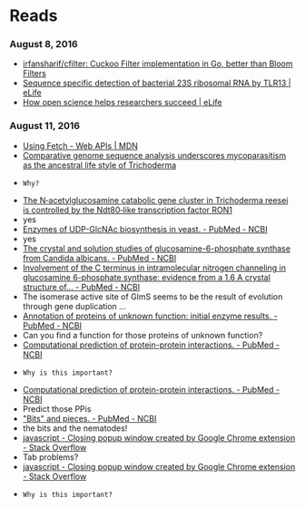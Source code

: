 # Reads
### August 8, 2016
- [irfansharif/cfilter: Cuckoo Filter implementation in Go, better than Bloom Filters](https://github.com/irfansharif/cfilter) 
- [Sequence specific detection of bacterial 23S ribosomal RNA by TLR13 | eLife](https://elifesciences.org/content/1/e00102) 
- [How open science helps researchers succeed | eLife](https://elifesciences.org/content/5/e16800) 

### August 11, 2016 
- [Using Fetch - Web APIs | MDN](https://developer.mozilla.org/en-US/docs/Web/API/Fetch_API/Using_Fetch) 
- [Comparative genome sequence analysis underscores mycoparasitism as the ancestral life style of Trichoderma](http://www.ncbi.nlm.nih.gov/pmc/articles/PMC3218866/) 
 -     Why?     
- [The N‐acetylglucosamine catabolic gene cluster in Trichoderma reesei is controlled by the Ndt80‐like transcription factor RON1](http://www.ncbi.nlm.nih.gov/pmc/articles/PMC4950302/) 
 - yes 
- [Enzymes of UDP-GlcNAc biosynthesis in yeast. - PubMed - NCBI](http://www.ncbi.nlm.nih.gov/pubmed/16408321) 
 - yes 
- [The crystal and solution studies of glucosamine-6-phosphate synthase from Candida albicans. - PubMed - NCBI](http://www.ncbi.nlm.nih.gov/pubmed/17681543)
- [Involvement of the C terminus in intramolecular nitrogen channeling in glucosamine 6-phosphate synthase: evidence from a 1.6 A crystal structure of... - PubMed - NCBI](http://www.ncbi.nlm.nih.gov/pubmed/9739095) 
 - The isomerase active site of GlmS seems to be the result of evolution through gene duplication ... 
- [Annotation of proteins of unknown function: initial enzyme results. - PubMed - NCBI](http://www.ncbi.nlm.nih.gov/pubmed/25630330) 
 - Can you find a function for those proteins of unknown function? 
- [Computational prediction of protein-protein interactions. - PubMed - NCBI](http://www.ncbi.nlm.nih.gov/pubmed/15064475) 
 -     Why is this important?     
- [Computational prediction of protein-protein interactions. - PubMed - NCBI](http://www.ncbi.nlm.nih.gov/pubmed/15064475) 
 - Predict those PPis 
- ["Bits" and pieces. - PubMed - NCBI](http://www.ncbi.nlm.nih.gov/pubmed/16788164) 
 - the bits and the nematodes! 
- [javascript - Closing popup window created by Google Chrome extension - Stack Overflow](http://stackoverflow.com/questions/3950981/closing-popup-window-created-by-google-chrome-extension) 
 - Tab problems? 
- [javascript - Closing popup window created by Google Chrome extension - Stack Overflow](http://stackoverflow.com/questions/3950981/closing-popup-window-created-by-google-chrome-extension) 
 -     Why is this important?     
